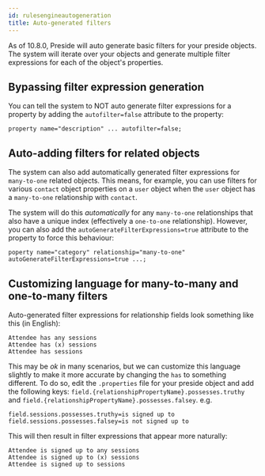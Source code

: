 ```yaml
---
id: rulesengineautogeneration
title: Auto-generated filters
---
```


As of 10.8.0, Preside will auto generate basic filters for your preside objects. The system will iterate over your objects and generate multiple filter expressions for each of the object's properties.

## Bypassing filter expression generation

You can tell the system to NOT auto generate filter expressions for a property by adding the `autofilter=false` attribute to the property:

```luceescript
property name="description" ... autofilter=false;
```

## Auto-adding filters for related objects

The system can also add automatically generated filter expressions for `many-to-one` related objects. This means, for example, you can use filters for various `contact` object properties on a `user` object when the `user` object has a `many-to-one` relationship with `contact`.

The system will do this _automatically_ for any `many-to-one` relationships that also have a unique index (effectively a `one-to-one` relationship). However, you can also add the `autoGenerateFilterExpressions=true` attribute to the property to force this behaviour:

```luceescript
poperty name="category" relationship="many-to-one" autoGenerateFilterExpressions=true ...;
```

## Customizing language for many-to-many and one-to-many filters

Auto-generated filter expressions for relationship fields look something like this (in English):

```
Attendee has any sessions
Attendee has (x) sessions
Attendee has sessions
```

This may be _ok_ in many scenarios, but we can customize this language slightly to make it more accurate by changing the `has` to something different. To do so, edit the `.properties` file for your preside object and add the following keys: `field.{relationshipPropertyName}.possesses.truthy` and `field.{relationshipPropertyName}.possesses.falsey`. e.g.

```properties
field.sessions.possesses.truthy=is signed up to
field.sessions.possesses.falsey=is not signed up to
```

This will then result in filter expressions that appear more naturally:

```
Attendee is signed up to any sessions
Attendee is signed up to (x) sessions
Attendee is signed up to sessions
```